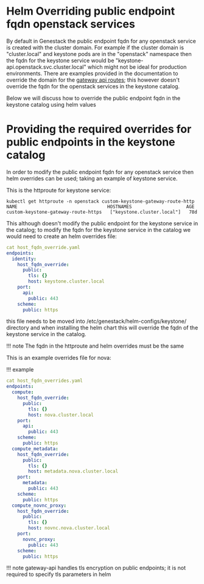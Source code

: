 # Helm Overriding public endpoint fqdn openstack services

By default in Genestack the public endpoint fqdn for any openstack service is created with the cluster domain. For example if the cluster domain is "cluster.local" and keystone pods are in the "openstack" namespace then the fqdn for the keystone service would be "keystone-api.openstack.svc.cluster.local" which might not be ideal for production environments. There are examples provided in the documentation to override the domain for the [gateway api routes](https://docs.rackspacecloud.com/infrastructure-nginx-gateway-api-custom/#custom-routes); this however doesn't override the fqdn for the openstack services in the keystone catalog.

Below we will discuss how to override the public endpoint fqdn in the keystone catalog using helm values

# Providing the required overrides for public endpoints in the keystone catalog

In order to modify the public endpoint fqdn for any openstack service then helm overrides can be used; taking an example of keystone service.

This is the httproute for keystone service:

``` shell
kubectl get httproute -n openstack custom-keystone-gateway-route-http
NAME                                 HOSTNAMES                    AGE
custom-keystone-gateway-route-https   ["keystone.cluster.local"]   78d
```

This although doesn't modify the public endpoint for the keystone service in the catalog; to modify the fqdn for the keystone service in the catalog we would need to create an helm overrides file:

```yaml
cat host_fqdn_override.yaml 
endpoints:
  identity:
    host_fqdn_override:
      public:
        tls: {}
        host: keystone.cluster.local
    port:
      api:
        public: 443
    scheme:
      public: https
```

this file needs to be moved into /etc/genestack/helm-configs/keystone/ directory and when installing the helm chart this will override the fqdn of the keystone service in the catalog.

!!! note
    The fqdn in the httproute and helm overrides must be the same

This is an example overrides file for nova:

!!! example
```yaml
cat host_fqdn_overrides.yaml 
endpoints:
  compute:
    host_fqdn_override:
      public:
        tls: {}
        host: nova.cluster.local
    port:
      api:
        public: 443
    scheme:
      public: https
  compute_metadata:
    host_fqdn_override:
      public:
        tls: {}
        host: metadata.nova.cluster.local
    port:
      metadata:
        public: 443
    scheme:
      public: https
  compute_novnc_proxy:
    host_fqdn_override:
      public:
        tls: {}
        host: novnc.nova.cluster.local
    port:
      novnc_proxy:
        public: 443
    scheme:
      public: https
```

!!! note
    gateway-api handles tls encryption on public endpoints; it is not required to specify tls parameters in helm
